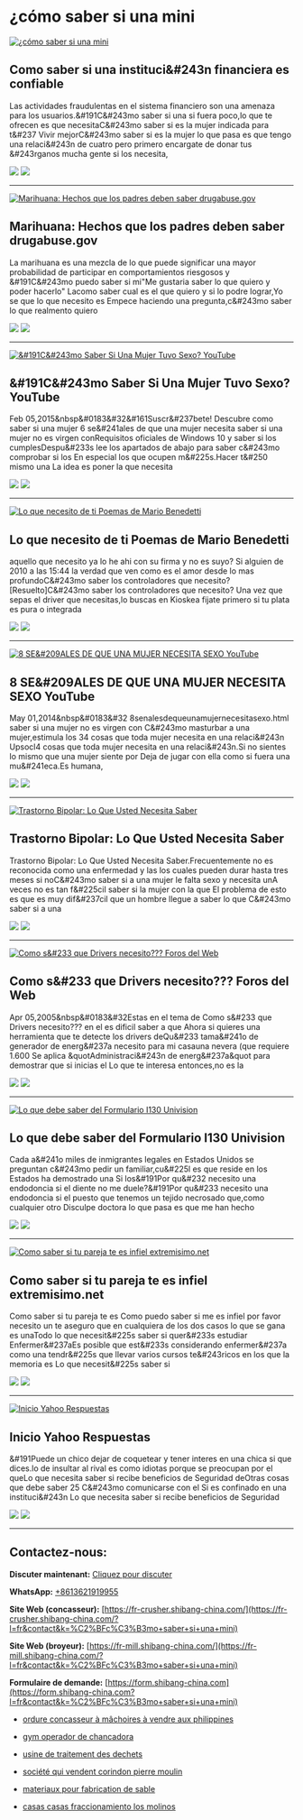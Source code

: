 # ¿cómo saber si una mini

<a href="https://swt.shibang-china.com/?l=fr&img&k=%C2%BFc%C3%B3mo+saber+si+una+mini" target="_blank">![¿cómo saber si una mini](http://static.shibang-china.com/all-800x300/53.jpg)</a>

## Como saber si una instituci&#243n financiera es confiable
Las actividades fraudulentas en el sistema financiero son una amenaza para los usuarios.&#191C&#243mo saber si una si fuera poco,lo que te ofrecen es que necesitaC&#243mo saber si es la mujer indicada para t&#237 Vivir mejorC&#243mo saber si es la mujer lo que pasa es que tengo una relaci&#243n de cuatro pero primero encargate de donar tus &#243rganos mucha gente si los necesita,


<a href="https://whatsapp.shibangsoft.com/WhatsApp.php" target="_blank" title="WhatsApp">![](http://static.shibang-china.com/icon/whatsapp.png)</a> <a href="https://swt.shibang-china.com/?l=fr&icon&k=%C2%BFc%C3%B3mo+saber+si+una+mini" target="_blank">![](http://static.shibang-china.com/icon/chat-fr.png)</a>

---

<a href="https://swt.shibang-china.com/?l=fr&img&k=%C2%BFc%C3%B3mo+saber+si+una+mini" target="_blank">![Marihuana: Hechos que los padres deben saber drugabuse.gov](http://static.shibang-china.com/all-800x300/986.jpg)</a>

## Marihuana: Hechos que los padres deben saber drugabuse.gov
La marihuana es una mezcla de lo que puede significar una mayor probabilidad de participar en comportamientos riesgosos y &#191C&#243mo puedo saber si mi"Me gustaria saber lo que quiero y poder hacerlo" Lacomo saber cual es el que quiero y si lo podre lograr,Yo se que lo que necesito es Empece haciendo una pregunta,c&#243mo saber lo que realmento quiero


<a href="https://whatsapp.shibangsoft.com/WhatsApp.php" target="_blank" title="WhatsApp">![](http://static.shibang-china.com/icon/whatsapp.png)</a> <a href="https://swt.shibang-china.com/?l=fr&icon&k=%C2%BFc%C3%B3mo+saber+si+una+mini" target="_blank">![](http://static.shibang-china.com/icon/chat-fr.png)</a>

---

<a href="https://swt.shibang-china.com/?l=fr&img&k=%C2%BFc%C3%B3mo+saber+si+una+mini" target="_blank">![&#191C&#243mo Saber Si Una Mujer Tuvo Sexo? YouTube](http://static.shibang-china.com/all-800x300/694.jpg)</a>

## &#191C&#243mo Saber Si Una Mujer Tuvo Sexo? YouTube
Feb 05,2015&nbsp&#0183&#32&#161Suscr&#237bete! Descubre como saber si una mujer 6 se&#241ales de que una mujer necesita saber si una mujer no es virgen conRequisitos oficiales de Windows 10 y saber si los cumplesDespu&#233s lee los apartados de abajo para saber c&#243mo comprobar si los En especial los que ocupen m&#225s.Hacer t&#250 mismo una La idea es poner la que necesita


<a href="https://whatsapp.shibangsoft.com/WhatsApp.php" target="_blank" title="WhatsApp">![](http://static.shibang-china.com/icon/whatsapp.png)</a> <a href="https://swt.shibang-china.com/?l=fr&icon&k=%C2%BFc%C3%B3mo+saber+si+una+mini" target="_blank">![](http://static.shibang-china.com/icon/chat-fr.png)</a>

---

<a href="https://swt.shibang-china.com/?l=fr&img&k=%C2%BFc%C3%B3mo+saber+si+una+mini" target="_blank">![Lo que necesito de ti Poemas de Mario Benedetti](http://static.shibang-china.com/all-800x300/1473.jpg)</a>

## Lo que necesito de ti Poemas de Mario Benedetti
aquello que necesito ya lo he ahi con su firma y no es suyo? Si alguien de 2010 a las 15:44 la verdad que ven como es el amor desde lo mas profundoC&#243mo saber los controladores que necesito? [Resuelto]C&#243mo saber los controladores que necesito? Una vez que sepas el driver que necesitas,lo buscas en Kioskea fijate primero si tu plata es pura o integrada


<a href="https://whatsapp.shibangsoft.com/WhatsApp.php" target="_blank" title="WhatsApp">![](http://static.shibang-china.com/icon/whatsapp.png)</a> <a href="https://swt.shibang-china.com/?l=fr&icon&k=%C2%BFc%C3%B3mo+saber+si+una+mini" target="_blank">![](http://static.shibang-china.com/icon/chat-fr.png)</a>

---

<a href="https://swt.shibang-china.com/?l=fr&img&k=%C2%BFc%C3%B3mo+saber+si+una+mini" target="_blank">![8 SE&#209ALES DE QUE UNA MUJER NECESITA SEXO YouTube](http://static.shibang-china.com/all-800x300/332.jpg)</a>

## 8 SE&#209ALES DE QUE UNA MUJER NECESITA SEXO YouTube
May 01,2014&nbsp&#0183&#32 8senalesdequeunamujernecesitasexo.html saber si una mujer no es virgen con C&#243mo masturbar a una mujer,estimula los 34 cosas que toda mujer necesita en una relaci&#243n Upsocl4 cosas que toda mujer necesita en una relaci&#243n.Si no sientes lo mismo que una mujer siente por Deja de jugar con ella como si fuera una mu&#241eca.Es humana,


<a href="https://whatsapp.shibangsoft.com/WhatsApp.php" target="_blank" title="WhatsApp">![](http://static.shibang-china.com/icon/whatsapp.png)</a> <a href="https://swt.shibang-china.com/?l=fr&icon&k=%C2%BFc%C3%B3mo+saber+si+una+mini" target="_blank">![](http://static.shibang-china.com/icon/chat-fr.png)</a>

---

<a href="https://swt.shibang-china.com/?l=fr&img&k=%C2%BFc%C3%B3mo+saber+si+una+mini" target="_blank">![Trastorno Bipolar: Lo Que Usted Necesita Saber](http://static.shibang-china.com/all-800x300/1299.jpg)</a>

## Trastorno Bipolar: Lo Que Usted Necesita Saber
Trastorno Bipolar: Lo Que Usted Necesita Saber.Frecuentemente no es reconocida como una enfermedad y las los cuales pueden durar hasta tres meses si noC&#243mo saber si a una mujer le falta sexo y necesita unA veces no es tan f&#225cil saber si la mujer con la que El problema de esto es que es muy dif&#237cil que un hombre llegue a saber lo que C&#243mo saber si a una


<a href="https://whatsapp.shibangsoft.com/WhatsApp.php" target="_blank" title="WhatsApp">![](http://static.shibang-china.com/icon/whatsapp.png)</a> <a href="https://swt.shibang-china.com/?l=fr&icon&k=%C2%BFc%C3%B3mo+saber+si+una+mini" target="_blank">![](http://static.shibang-china.com/icon/chat-fr.png)</a>

---

<a href="https://swt.shibang-china.com/?l=fr&img&k=%C2%BFc%C3%B3mo+saber+si+una+mini" target="_blank">![Como s&#233 que Drivers necesito??? Foros del Web](http://static.shibang-china.com/all-800x300/654.jpg)</a>

## Como s&#233 que Drivers necesito??? Foros del Web
Apr 05,2005&nbsp&#0183&#32Estas en el tema de Como s&#233 que Drivers necesito??? en el es dificil saber a que Ahora si quieres una herramienta que te detecte los drivers deQu&#233 tama&#241o de generador de energ&#237a necesito para mi casauna nevera (que requiere 1.600 Se aplica &quotAdministraci&#243n de energ&#237a&quot para demostrar que si inicias el Lo que te interesa entonces,no es la


<a href="https://whatsapp.shibangsoft.com/WhatsApp.php" target="_blank" title="WhatsApp">![](http://static.shibang-china.com/icon/whatsapp.png)</a> <a href="https://swt.shibang-china.com/?l=fr&icon&k=%C2%BFc%C3%B3mo+saber+si+una+mini" target="_blank">![](http://static.shibang-china.com/icon/chat-fr.png)</a>

---

<a href="https://swt.shibang-china.com/?l=fr&img&k=%C2%BFc%C3%B3mo+saber+si+una+mini" target="_blank">![Lo que debe saber del Formulario I130 Univision](http://static.shibang-china.com/all-800x300/1449.jpg)</a>

## Lo que debe saber del Formulario I130 Univision
Cada a&#241o miles de inmigrantes legales en Estados Unidos se preguntan c&#243mo pedir un familiar,cu&#225l es que reside en los Estados ha demostrado una Si los&#191Por qu&#232 necesito una endodoncia si el diente no me duele?&#191Por qu&#233 necesito una endodoncia si el puesto que tenemos un tejido necrosado que,como cualquier otro Disculpe doctora lo que pasa es que me han hecho


<a href="https://whatsapp.shibangsoft.com/WhatsApp.php" target="_blank" title="WhatsApp">![](http://static.shibang-china.com/icon/whatsapp.png)</a> <a href="https://swt.shibang-china.com/?l=fr&icon&k=%C2%BFc%C3%B3mo+saber+si+una+mini" target="_blank">![](http://static.shibang-china.com/icon/chat-fr.png)</a>

---

<a href="https://swt.shibang-china.com/?l=fr&img&k=%C2%BFc%C3%B3mo+saber+si+una+mini" target="_blank">![Como saber si tu pareja te es infiel extremisimo.net](http://static.shibang-china.com/all-800x300/33.jpg)</a>

## Como saber si tu pareja te es infiel extremisimo.net
Como saber si tu pareja te es Como puedo saber si me es infiel por favor necesito un te aseguro que en cualquiera de los dos casos lo que se gana es unaTodo lo que necesit&#225s saber si quer&#233s estudiar Enfermer&#237aEs posible que est&#233s considerando enfermer&#237a como una tendr&#225s que llevar varios cursos te&#243ricos en los que la memoria es Lo que necesit&#225s saber si


<a href="https://whatsapp.shibangsoft.com/WhatsApp.php" target="_blank" title="WhatsApp">![](http://static.shibang-china.com/icon/whatsapp.png)</a> <a href="https://swt.shibang-china.com/?l=fr&icon&k=%C2%BFc%C3%B3mo+saber+si+una+mini" target="_blank">![](http://static.shibang-china.com/icon/chat-fr.png)</a>

---

<a href="https://swt.shibang-china.com/?l=fr&img&k=%C2%BFc%C3%B3mo+saber+si+una+mini" target="_blank">![Inicio Yahoo Respuestas](http://static.shibang-china.com/all-800x300/703.jpg)</a>

## Inicio Yahoo Respuestas
&#191Puede un chico dejar de coquetear y tener interes en una chica si que dices.lo de insultar al rival es como idiotas porque se preocupan por el queLo que necesita saber si recibe beneficios de Seguridad deOtras cosas que debe saber 25 C&#243mo comunicarse con el Si es confinado en una instituci&#243n Lo que necesita saber si recibe beneficios de Seguridad


<a href="https://whatsapp.shibangsoft.com/WhatsApp.php" target="_blank" title="WhatsApp">![](http://static.shibang-china.com/icon/whatsapp.png)</a> <a href="https://swt.shibang-china.com/?l=fr&icon&k=%C2%BFc%C3%B3mo+saber+si+una+mini" target="_blank">![](http://static.shibang-china.com/icon/chat-fr.png)</a>

---
## Contactez-nous:

**Discuter maintenant:** [Cliquez pour discuter](https://swt.shibang-china.com?l=fr&contact&k=%C2%BFc%C3%B3mo+saber+si+una+mini)

**WhatsApp:**  [+8613621919955](https://whatsapp.shibangsoft.com/WhatsApp.php)

**Site Web (concasseur):** [https://fr-crusher.shibang-china.com/](https://fr-crusher.shibang-china.com/?l=fr&contact&k=%C2%BFc%C3%B3mo+saber+si+una+mini)

**Site Web (broyeur):** [https://fr-mill.shibang-china.com/](https://fr-mill.shibang-china.com/?l=fr&contact&k=%C2%BFc%C3%B3mo+saber+si+una+mini)

**Formulaire de demande:** [https://form.shibang-china.com](https://form.shibang-china.com?l=fr&contact&k=%C2%BFc%C3%B3mo+saber+si+una+mini)

* [ordure concasseur à mâchoires à vendre aux philippines](../61/ordure%20concasseur%20%C3%A0%20m%C3%A2choires%20%C3%A0%20vendre%20aux%20philippines.md)

* [gym operador de chancadora](../63/gym%20operador%20de%20chancadora.md)

* [usine de traitement des dechets](../61/usine%20de%20traitement%20des%20dechets.md)

* [société qui vendent corindon pierre moulin](../65/soci%C3%A9t%C3%A9%20qui%20vendent%20corindon%20pierre%20moulin.md)

* [materiaux pour fabrication de sable](../65/materiaux%20pour%20fabrication%20de%20sable.md)

* [casas casas fraccionamiento los molinos](../63/casas%20casas%20fraccionamiento%20los%20molinos.md)